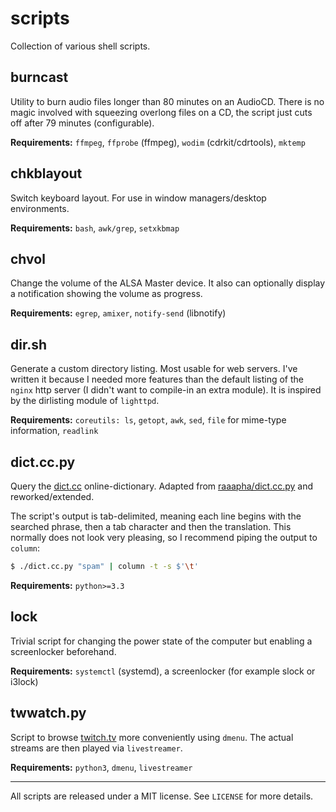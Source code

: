 scripts
=======

Collection of various shell scripts.

burncast
--------
Utility to burn audio files longer than 80 minutes on an AudioCD. There
is no magic involved with squeezing overlong files on a CD, the script
just cuts off after 79 minutes (configurable).

__Requirements:__ `ffmpeg`, `ffprobe` (ffmpeg), `wodim`
(cdrkit/cdrtools), `mktemp`

chkblayout
----------
Switch keyboard layout. For use in window managers/desktop environments.

__Requirements:__ `bash`, `awk/grep`, `setxkbmap`

chvol
-----
Change the volume of the ALSA Master device. It also can optionally
display a notification showing the volume as progress.

__Requirements:__ `egrep`, `amixer`, `notify-send` (libnotify)

dir.sh
------
Generate a custom directory listing. Most usable for web servers. I've
written it because I needed more features than the default listing of
the `nginx` http server (I didn't want to compile-in an extra module).
It is inspired by the dirlisting module of `lighttpd`.

__Requirements:__ `coreutils: ls`, `getopt`, `awk`, `sed`, `file` for
mime-type information, `readlink`

dict.cc.py
----------
Query the [dict.cc](http://www.dict.cc) online-dictionary. Adapted from
[raaapha/dict.cc.py](https://github.com/raaapha/dict.cc.py) and
reworked/extended.

The script's output is tab-delimited, meaning each line begins with the
searched phrase, then a tab character and then the translation. This
normally does not look very pleasing, so I recommend piping the output
to `column`:
```bash
$ ./dict.cc.py "spam" | column -t -s $'\t'
```

__Requirements:__ `python>=3.3`

lock
----
Trivial script for changing the power state of the computer but enabling
a screenlocker beforehand.

__Requirements:__ `systemctl` (systemd), a screenlocker (for example
slock or i3lock)

twwatch.py
----------
Script to browse [twitch.tv](http://www.twitch.tv/) more conveniently
using `dmenu`. The actual streams are then played via `livestreamer`.

__Requirements:__ `python3`, `dmenu`, `livestreamer`

- - -
All scripts are released under a MIT license. See `LICENSE` for more
details.
